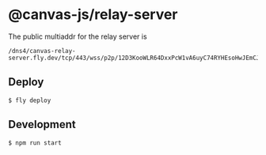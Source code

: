 # @canvas-js/relay-server

The public multiaddr for the relay server is

```
/dns4/canvas-relay-server.fly.dev/tcp/443/wss/p2p/12D3KooWLR64DxxPcW1vA6uyC74RYHEsoHwJEmCJRavTihLYmBZN
```

## Deploy

```
$ fly deploy
```

## Development

```
$ npm run start
```
